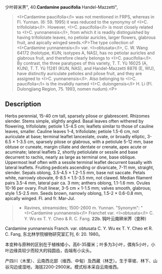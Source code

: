 少叶碎米荠",
40.**Cardamine paucifolia** Handel-Mazzetti",

> &lt;I&gt;Cardamine paucifolia&lt;/I&gt; was not mentioned in FRPS, whereas in Fl. Yunnan. (6: 59. 1995) it was reduced to the synonymy of &lt;I&gt;C. trifoliolata&lt;/I&gt;. However, &lt;I&gt;C. paucifolia&lt;/I&gt; is most closely related to &lt;I&gt;C. yunnanensis&lt;/I&gt;, from which it is readily distinguished by having trifoliolate leaves, no petiolar auricles, larger flowers, glabrous fruit, and apically winged seeds.&lt;P&gt;The type collection of &lt;I&gt;Cardamine yunnanensis&lt;/I&gt; var. &lt;I&gt;obtusata&lt;/I&gt;, C. W. Wang 64172 (holotype, KUN; isotypes A, NAS), has no petiolar auricles and glabrous fruit, and therefore clearly belongs to &lt;I&gt;C. paucifolia&lt;/I&gt;. By contrast, the three paratypes of this variety, T. T. Yü 16025 (A, KUN), T. T. Yü 11281 (KUN, NAS), and Handel-Mazzetti 8876 (E, WU), have distinctly auriculate petioles and pilose fruit, and they are assigned to &lt;I&gt;C. yunnanensis&lt;/I&gt;. Also belonging to &lt;I&gt;C. paucifolia&lt;/I&gt; is the invalidly named &lt;I&gt;C. dulongensis&lt;/I&gt; H. Li (Fl. Dulongjiang Region, 75. 1993, nomen nudum).&lt;P&gt;

## Description
Herbs perennial, 15-40 cm tall, sparsely pilose or glabrescent. Rhizomes slender. Stems simple, slightly angled. Basal leaves often withered by flowering, trifoliolate; petiole 1.5-4.5 cm; leaflets similar to those of cauline leaves, smaller. Cauline leaves 1-4, trifoliolate; petiole 1.5-6 cm, not auriculate at base; terminal leaflet lanceolate, ovate, or broadly elliptic, 3-6.5 × 1-3.5 cm, sparsely pilose or glabrous, with a petiolule 5-12 mm, base obtuse or cuneate, margin ciliate and dentate or crenate, apex acute or acuminate; lateral leaflets 2, shortly petiolulate or sessile and base decurrent to rachis, nearly as large as terminal one, base oblique. Uppermost leaf often with a sessile terminal leaflet decurrent basally with lateral leaflets. Fruiting pedicels ascending or divaricate, 7-11 mm, straight, slender. Sepals oblong, 3.5-4.5 × 1.2-1.5 mm, base not saccate. Petals white, narrowly obovate, 6-8.5 × 1.5-3.5 mm, not clawed. Median filament pairs 3.5-4 mm, lateral pair ca. 3 mm; anthers oblong, 1.1-1.6 mm. Ovules 10-16 per ovary. Fruit linear, 3-5 cm × 1-1.5 mm; valves smooth, glabrous; style 1.5-2.5 mm. Seeds brown, narrowly oblong, 1.5-2 × 0.6-0.8 mm, apically winged. Fl. and fr. Mar-Jul.

> * Ravines, streamsides; 1500-2600 m. Yunnan.
  "Synonym": "&lt;I&gt;Cardamine yunnanensis&lt;/I&gt; Franchet var. &lt;I&gt;obtusata&lt;/I&gt; C. Y. Wu ex T. Y. Cheo &amp; R. C. Fang.
**22b. 钝叶云南碎米荠（变种）**

Cardamine yunnanensis Franch. var. obtusata C. Y. Wu ex T. Y. Cheo et R. C. Fang, 东北林学院植物研究室汇刊, 6: 20. 1980。

本变种与原种的区别在于植株矮小，高6-35厘米；叶多为3小叶，偶有5小叶，小叶边缘具较少而较大的钝圆齿，齿端有小尖头。

产四川（木里）、云南西北部（维西、中甸）及西藏（林芝）。生于草坡、林下、山谷沟边或湿地，海拔2200-2900米。模式标本采自云南维西。
